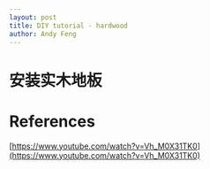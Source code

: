 ```yaml
---
layout: post
title: DIY tutorial - hardwood
author: Andy Feng
---
```


# 安装实木地板

# References

[https://www.youtube.com/watch?v=Vh_M0X31TK0](https://www.youtube.com/watch?v=Vh_M0X31TK0)